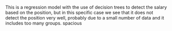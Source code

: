 This is a regression model with the use of decision trees to detect the salary based on the position, but in this specific case we see that it does not detect the position very well, probably due to a small number of data and it includes too many groups. spacious
